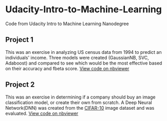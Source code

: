 # Udacity-Intro-to-Machine-Learning

Code from Udacity Intro to Machine Learning Nanodegree

## Project 1
This was an exercise in analyzing US census data from 1994 to predict an individuals' income. Three models were created (GaussianNB, SVC, Adaboost) and compared to see which would be the most effective based on their accuracy and fbeta score. [View code on nbviewer](https://nbviewer.org/github/jmcase8/Udacity-Intro-to-Machine-Learning/blob/main/Project%201/finding_donors.ipynb)

## Project 2
This was an exercise in determining if a company should buy an image classification model, or create their own from scratch. A Deep Neural Network(DNN) was created from the [CIFAR-10](https://www.cs.toronto.edu/~kriz/cifar.html) image dataset and was evaluated. [View code on nbviewer](https://nbviewer.org/github/jmcase8/Udacity-Intro-to-Machine-Learning/blob/main/Project%201/finding_donors.ipynb)
